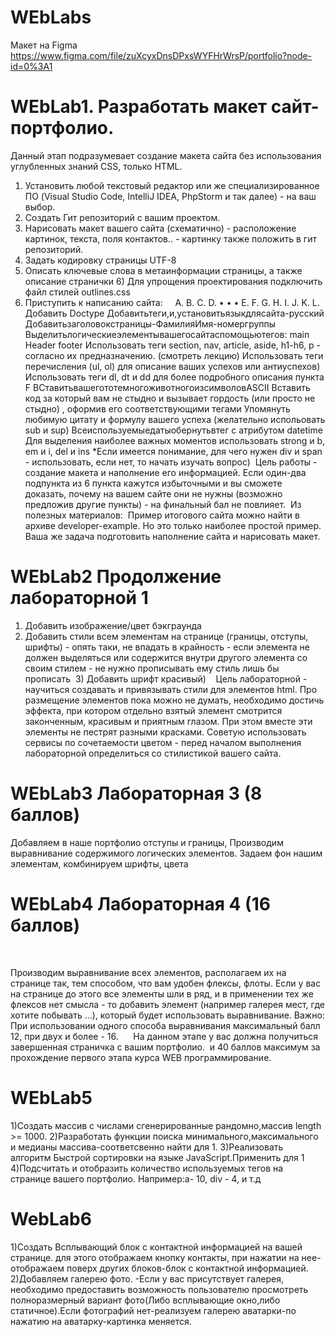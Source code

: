 # WEbLabs
Макет на Figma https://www.figma.com/file/zuXcyxDnsDPxsWYFHrWrsP/portfolio?node-id=0%3A1

# WEbLab1. Разработать макет сайт-портфолио.
Данный этап подразумевает создание макета сайта без использования углубленных знаний CSS, только HTML. 
 
1) Установить любой текстовый редактор или же специализированное ПО (Visual Studio Code, IntelliJ IDEA, PhpStorm и так далее) - на ваш выбор. 
2) Создать Гит репозиторий с вашим проектом. 
3) Нарисовать макет вашего сайта (схематично) - расположение картинок, текста, поля контактов.. - картинку также положить в гит репозиторий.
4) Задать кодировку страницы UTF-8
5) Описать ключевые слова в метаинформации страницы, а также описание странички 6) Для упрощения проектирования подключить файл стилей outlines.css 
6) Приступить к написанию сайта:
 
 
A. B. C. D.
• • •
E.
F.
G. H. I.
J.
K. L.
Добавить Doctype Добавитьтеги<html>,<head>и<body>,установитьязыкдлясайта-русский Добавитьзаголовокстраницы-ФамилияИмя-номергруппы Выделитьлогическиеэлементывашегосайтаспомощьютегов:
main
Header
footer
Использовать теги section, nav, article, aside, h1-h6, p - согласно их предназначению. (смотреть лекцию)
Использовать теги перечисления (ul, ol) для описание ваших успехов или антиуспехов)
Использовать теги dl, dt и dd для более подробного описания пункта F ВСтавитьвашегототемногоживотногоизсимволовASCII
Вставить код за который вам не стыдно и вызывает гордость (или просто не стыдно) , оформив его соответствующими тегами
Упомянуть любимую цитату и формулу вашего успеха (желательно испольовать sub и sup)
Всеиспользуемыедатыобернутьвтег
<time> с атрибутом datetime
 Для выделения наиболее важных моментов использовать strong и b, em и i, del и ins
 *Если имеется понимание, для чего нужен div и span - использовать, если нет, то начать
 изучать вопрос) 
 Цель работы - создание макета и наполнение его информацией. Если один-два подпункта
 из 6 пункта кажутся избыточными и вы сможете доказать, почему на вашем сайте они не
 нужны (возможно предложив другие пункты) - на финальный бал не повлияет. 
 Из полезных материалов: 
 Пример итогового сайта можно найти в архиве developer-example. Но это только наиболее
 простой пример. Ваша же задача подготовить наполнение сайта и нарисовать макет.
 
 
 # WEbLab2 Продолжение лабораторной 1   
1) Добавить изображение/цвет бэкграунда 
2) Добавить стили всем элементам на странице (границы, отступы, шрифты) - опять таки, не впадать в крайность - если элемента не должен выделяться или содержится внутри другого элемента со своим стилем - не нужно прописывать ему стиль лишь бы прописать  3) Добавить шрифт красивый) 
 
Цель лабораторной - научиться создавать и привязывать стили для элементов html. Про размещение элементов пока можно не думать, необходимо достичь эффекта, при котором отдельно взятый элемент смотрится законченным, красивым и приятным глазом. При этом вместе эти элементы не пестрят разными красками. Советую использовать сервисы по сочетаемости цветом - перед началом выполнения лабораторной определиться со стилистикой вашего сайта.

# WEbLab3 Лабораторная 3 (8 баллов)  

Добавляем в наше портфолио отступы и границы, Производим выравнивание содержимого логических элементов. Задаем фон нашим элементам, комбинируем шрифты, цвета 
 
 
# WEbLab4 Лабораторная 4 (16 баллов)
 
 
Производим выравнивание всех элементов, располагаем их на странице так, тем способом, что вам удобен флексы, флоты. Если у вас на странице до этого все элементы шли в ряд, и в применении тех же флексов нет смысла - то добавить элемент (например галерея мест, где хотите побывать ...), который будет использовать выравнивание.
Важно: При использовании одного способа выравнивания максимальный балл 12, при двух и более - 16. 
 
 
На данном этапе у вас должна получиться завершенная страничка с вашим портфолио.  и 40 баллов максимум за прохождение первого этапа курса WEB программирование. 

# WEbLab5
1)Создать массив с числами сгенерированные рандомно,массив length >= 1000.
2)Разработать функции поиска минимального,максимального и медианы массива-соответсвенно найти для 1.
3)Реализовать алгоритм Быстрой сортировки на языке JavaScript.Применить для 1
4)Подсчитать и отобразить количество используемых тегов на странице вашего портфолио.
Например:а- 10, div - 4, и т.д


# WebLab6
1)Создать Всплывающий блок с контактной информацией на вашей странице. для этого отображаем кнопку контакты, при нажатии на нее-отображаем поверх других блоков-блок с контактной информацией.
2)Добавляем галерею фото. -Если у вас присутствует галерея, необходимо предоставить возможность пользователю просмотреть полноразмерный вариант фото(Либо всплывающие окно,либо статичное).Если фотографий нет-реализуем галерею аватарки-по нажатию на аватарку-картинка меняется.
